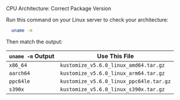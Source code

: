 CPU Architecture: Correct Package Version

Run this command on your Linux server to check your architecture:

```bash
  uname -m
```
Then match the output:

| `uname -m` Output | Use This File                           |
| ----------------- | --------------------------------------- |
| `x86_64`          | `kustomize_v5.6.0_linux_amd64.tar.gz`   |
| `aarch64`         | `kustomize_v5.6.0_linux_arm64.tar.gz`   |
| `ppc64le`         | `kustomize_v5.6.0_linux_ppc64le.tar.gz` |
| `s390x`           | `kustomize_v5.6.0_linux_s390x.tar.gz`   |

